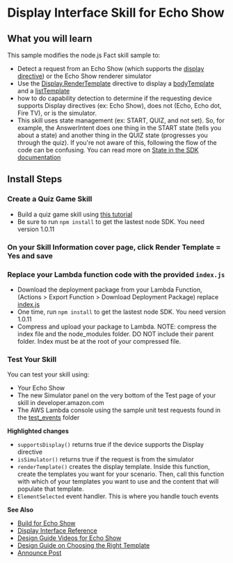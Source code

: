 # Display Interface Skill for Echo Show

## What you will learn
This sample modifies the node.js Fact skill sample to:
- Detect a request from an Echo Show (which supports the [display directive](https://developer.amazon.com/public/solutions/alexa/alexa-skills-kit/docs/display-interface-reference)) or the Echo Show renderer simulator
- Use the [Display.RenderTemplate](https://developer.amazon.com/public/solutions/alexa/alexa-skills-kit/docs/display-interface-reference#form-of-the-displayrendertemplate-directive) directive to display a [bodyTemplate](https://developer.amazon.com/public/solutions/alexa/alexa-skills-kit/docs/display-interface-reference#bodytemplate1) and a [listTemplate](https://developer.amazon.com/public/solutions/alexa/alexa-skills-kit/docs/display-interface-reference#listtemplate1)
- how to do capability detection to determine if the requesting device supports Display directives (ex: Echo Show), does not (Echo, Echo dot, Fire TV), or is the simulator.
- This skill uses state management (ex: START, QUIZ, and not set). So, for example, the AnswerIntent does one thing in the START state (tells you about a state) and another thing in the QUIZ state (progresses you through the quiz). If you're not aware of this, following the flow of the code can be confusing. You can read more on [State in the SDK documentation](https://github.com/alexa/alexa-skills-kit-sdk-for-nodejs#making-skill-state-management-simpler)

## Install Steps
### Create a Quiz Game Skill

 * Build a quiz game skill using [this tutorial](https://github.com/alexa/skill-sample-nodejs-quiz-game)
 * Be sure to run ```npm install``` to get the lastest node SDK. You need version 1.0.11

### On your Skill Information cover page, click Render Template = Yes and save

### Replace your Lambda function code with the provided ```index.js```

 * Download the deployment package from your Lambda Function, (Actions > Export Function > Download Deployment Package) replace [index.js](index.js)
 * One time, run ```npm install``` to get the lastest node SDK. You need version 1.0.11
 * Compress and upload your package to Lambda. NOTE: compress the index file and the node_modules folder. DO NOT include their parent folder. Index must be at the root of your compressed file.


### Test Your Skill
  You can test your skill using:

  - Your Echo Show
  - The new Simulator panel on the very bottom of the Test page of your skill in developer.amazon.com
  - The AWS Lambda console using the sample unit test requests found in the [test_events](test_events) folder

**Highlighted changes**


- ```supportsDisplay()``` returns true if the device supports the Display directive
- ```isSimulator()``` returns true if the request is from the simulator
- ```renderTemplate()``` creates the display template. Inside this function, create the templates you want for your scenario. Then, call this function with which of your templates you want to use and the content that will populate that template.
- ```ElementSelected``` event handler. This is where you handle touch events

**See Also**
- [Build for Echo Show](https://developer.amazon.com/public/solutions/alexa/alexa-skills-kit/docs/build-skills-for-echo-show)
- [Display Interface Reference](https://developer.amazon.com/public/solutions/alexa/alexa-skills-kit/docs/display-interface-reference)
- [Design Guide Videos for Echo Show](https://developer.amazon.com/designing-for-voice/what-alexa-says/)
- [Design Guide on Choosing the Right Template](https://developer.amazon.com/designing-for-voice/what-alexa-says/#choose-the-right-template-on-echo-show)
- [Announce Post](https://developer.amazon.com/blogs/alexa/post/50d2ed06-6a81-415c-a842-b335c7f967df/build-skills-for-echo-show-new-alexa-skills-kit-features-for-display-and-video-interfaces)
